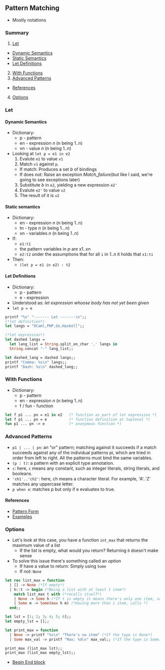 ## Pattern Matching
- Mostly notations

### Summary
1. [Let](#let)
  - [Dynamic Semantics](#dynamic-semantics)
  - [Static Semantics](#static-semantics)
  - [Let Definitions](#let-definitions)
2. [With Functions](#with-functions)
3. [Advanced Patterns](#advanced-patterns)
  - [References](#references)
4. [Options](#options)

### Let

#### Dynamic Semantics
- Dictionary:
  - p - pattern
  - en - expression _n_ (n being 1..n)
  - vn - value _n_ (n being 1..n)
- Looking at `let p = e1 in e2`
  1. Evalute `e1` to value `v1`
  2. Match `v1` against `p`.
    - If match: Produces a set _b_ of bindings
    - If does not: Raise an exception _Match_failure_(but like I said, we're going to see exceptions later)
  3. Substitute _b_ in `e2`, yielding a new expression `e2'`
  4. Evalute `e2'` to value `v2`
  5. The result of it is `v2`

#### Static semantics
- Dictionary:
  - en - expression _n_ (n being 1..n)
  - tn - type _n_ (n being 1...n)
  - xn - variables _n_ (n being 1..n)
- If:
  - `e1:t1`
  - the pattern variables in _p_ are x1..xn
  - `e2:t2` under the assumptions that for all `i` in _1..n_ it holds that `x1:ti`
- Then:
  - `(let p = e1 in e2) : t2`

#### Let Definitions
- Dictionary:
  - p - pattern
  - e - expression
- Understood as: _let expression whoose body has not yet been given_
- `let p = e`

```ocaml
printf "%s" "------- Let -------\n";;
(*let definition*)
let langs = "OCaml,PHP,Go,Haskell";;

(*let expression*)
let dashed langs =
  let lang_list = String.split_on_char ',' langs in
  String.concat "-" lang_list;;

let dashed_lang = dashed langs;;
printf "Comma: %s\n" langs;;
printf "Dash: %s\n" dashed_lang;;
```

### With Functions
- Dictionary:
  - p - pattern
  - en - expression _n_ (n being 1..n)
  - f / fun - function 
```ocaml
let f p1 ... pn = e1 in e2   (* function as part of let expression *)
let f p1 ... pn = e          (* function definition at toplevel *)
fun p1 ... pn -> e           (* anonymous function *)
```

### Advanced Patterns
- `p1 | ... | pn`: an "or" pattern; matching against it succeeds if a match succeeds against any of the individual patterns pi, which are tried in order from left to right. All the patterns must bind the same variables.
- `(p : t)`: a pattern with an explicit type annotation.
- `c`: here, `c` means any constant, such as integer literals, string literals, and booleans.
- `'ch1'..'ch2'`: here, ch means a character literal. For example, 'A'..'Z' matches any uppercase letter.
- `p when e`: matches p but only if e evaluates to true.

#### References
- [Pattern Form](https://ocaml.org/manual/patterns.html)
- [Examples](https://www.cs.cornell.edu/courses/cs3110/2019sp/textbook/data/pattern_matching_examples.html)

### Options
- Let's look at this case, you have a function `int_max` that returns the maximum value of a list
  - If the list is empty, what would you return? Returning `0` doesn't make sense
- To solve this issue there's something called an _option_
  - If have a value to return: Simply using `Some`
  - If not: `None`
```ocaml
let rec list_max = function
  | [] -> None (*If empty*)
  | h::t -> begin (*Being a list with at least 1 item*)
    match list_max t with (*recalls itself*)
    | None -> Some h (*If t is empty it means there's only one item, so itself is the max*)
    | Some m -> Some(max h m) (*Having more than 1 item, calls *)
  end;;

let lst = [1; 2; 3; 4; 5; 6];;
let empty_lst = [];;

let print_max = function
  | None -> printf "%s\n" "There's no item" (*If the type is None*)
  | Some max_val -> printf "Max: %d\n" max_val;; (*If the type is Some, bind int option into int*)

print_max (list_max lst);;
print_max (list_max empty_lst);;
```
- [Begin End block](https://ocaml.org/learn/tutorials/if_statements_loops_and_recursion.html#Using-begin-end)
